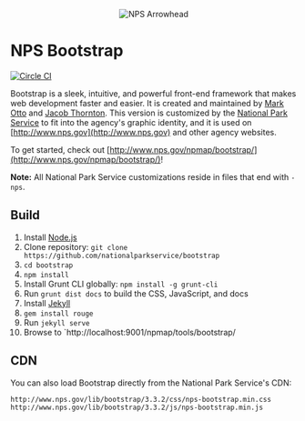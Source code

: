 <p align="center">
  <img src="http://www.nps.gov/npmap/img/nps-arrowhead-medium.png" alt="NPS Arrowhead">
</p>

# NPS Bootstrap

[![Circle CI](https://circleci.com/gh/nationalparkservice/bootstrap.svg?style=svg)](https://circleci.com/gh/nationalparkservice/bootstrap)

Bootstrap is a sleek, intuitive, and powerful front-end framework that makes web development faster and easier. It is created and maintained by [Mark Otto](http://twitter.com/mdo) and [Jacob Thornton](http://twitter.com/fat). This version is customized by the [National Park Service](http://www.nps.gov) to fit into the agency's graphic identity, and it is used on [http://www.nps.gov](http://www.nps.gov) and other agency websites.

To get started, check out [http://www.nps.gov/npmap/bootstrap/](http://www.nps.gov/npmap/bootstrap/)!

**Note:** All National Park Service customizations reside in files that end with `-nps`.

## Build

1. Install [Node.js](http://nodejs.org/download)
1. Clone repository: `git clone https://github.com/nationalparkservice/bootstrap`
1. `cd bootstrap`
1. `npm install`
1. Install Grunt CLI globally: `npm install -g grunt-cli`
1. Run `grunt dist docs` to build the CSS, JavaScript, and docs
1. Install [Jekyll](http://jekyllrb.com/)
1. `gem install rouge`
1. Run `jekyll serve`
1. Browse to `http://localhost:9001/npmap/tools/bootstrap/

## CDN

You can also load Bootstrap directly from the National Park Service's CDN:

    http://www.nps.gov/lib/bootstrap/3.3.2/css/nps-bootstrap.min.css
    http://www.nps.gov/lib/bootstrap/3.3.2/js/nps-bootstrap.min.js
